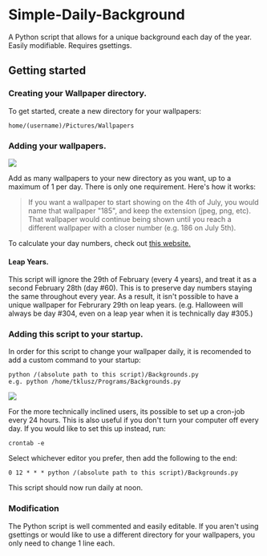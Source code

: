 # Simple-Daily-Background
A Python script that allows for a unique background each day of the year. 
Easily modifiable. Requires gsettings.

## Getting started
### Creating your Wallpaper directory.
To get started, create a new directory for your wallpapers:

```
home/(username)/Pictures/Wallpapers
```

### Adding your wallpapers.

![](/images/Example.png)

Add as many wallpapers to your new directory as you want, up to a maximum of 1 per day. There is only one requirement.
Here's how it works:

> If you want a wallpaper to start showing on the 4th of July, you would name that wallpaper "185", and keep the extension (jpeg, png, etc). That wallpaper would continue being shown until you reach a different wallpaper with a closer number (e.g. 186 on July 5th).

To calculate your day numbers, check out [this website.](https://www.epochconverter.com/days/2018)

#### Leap Years.
This script will ignore the 29th of February (every 4 years), and treat it as a second February 28th (day #60). This is to preserve day numbers staying the same throughout every year. As a result, it isn't possible to have a unique wallpaper for Februrary 29th on leap years. (e.g. Halloween will always be day #304, even on a leap year when it is technically day #305.)

### Adding this script to your startup.
In order for this script to change your wallpaper daily, it is recomended to add a custom command to your startup:

```
python /(absolute path to this script)/Backgrounds.py
e.g. python /home/tklusz/Programs/Backgrounds.py
```

![](/images/Example-Startup.png)

For the more technically inclined users, its possible to set up a cron-job every 24 hours. This is also useful if you don't turn your computer off every day. If you would like to set this up instead, run:

```
crontab -e
```

Select whichever editor you prefer, then add the following to the end:

```
0 12 * * * python /(absolute path to this script)/Backgrounds.py
```

This script should now run daily at noon.

### Modification
The Python script is well commented and easily editable. If you aren't using gsettings or would like to use a different directory for your wallpapers, you only need to change 1 line each.
